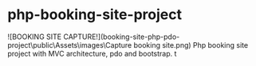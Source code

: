 # php-booking-site-project

![BOOKING SITE CAPTURE!](booking-site-php-pdo-project\public\Assets\images\Capture booking site.png)
Php booking site project with MVC architecture, pdo and bootstrap.
t 